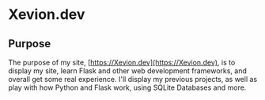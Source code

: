 # Xevion.dev

## Purpose

The purpose of my site, [https://Xevion.dev](https://Xevion.dev), is to display my site, learn Flask and other web development frameworks, and overall get some real experience.
I'll display my previous projects, as well as play with how Python and Flask work, using SQLite Databases and more.

